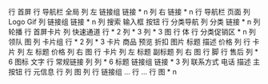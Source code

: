 行 首屏
    行 导航栏 全局
        列 左 链接组
            链接 * n
        列 右
            链接 * n
    行 导航栏 页面
        列 
            Logo
            Gif
        列 链接组
            链接 * n
        列 搜索
            输入框
            按钮
    行 分类导航
        列 分类
            链接 * n
        列 轮播
    行 首屏卡片
        列 快速通道
            行 * 2
                列 * 3
        列 * 3
            图
行 体
    行 分类促销区 * n
        列 领队
            图
        列 卡片组
            行 * 2
                列 * 3
                    卡片 商品 
                        预览
                            折扣
                            图片
                        标题
                        描述
                        价格
                列 
                    行 卡片
                        列 左
                            标题
                            价格
                        列 右
                            图
                    行 卡片
                        列 左
                            标题
                            副标题
                        列 右
                            图
行 脚
    行 售后
        列 * 6
            图标
            文字
    行 常规链接
        列
            列 * 6
                标题
                链接组
                    链接 * 3
        列 联系方式
            电话
            描述
            主按钮
    行 元信息
        行
            列
                图
            列 
                行 链接组
                    ...
                行 
                    ...
        行
            图 * n